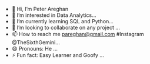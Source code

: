- 👋 Hi, I’m Peter Areghan
- 👀 I’m interested in Data Analytics...
- 🌱 I’m currently learning SQL and Python...
- 💞️ I’m looking to collaborate on any project ...
- 📫 How to reach me pareghan@gmail.com #Instagram @TheSixthGemini...
- 😄 Pronouns: He ...
- ⚡ Fun fact: Easy Learner and Goofy ...

<!---
ShyGuy26/ShyGuy26 is a ✨ special ✨ repository because its `README.md` (this file) appears on your GitHub profile.
You can click the Preview link to take a look at your changes.
--->
